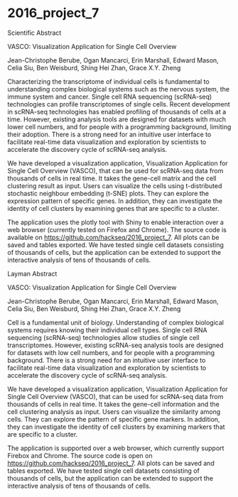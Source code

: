 # 2016_project_7

Scientific Abstract

VASCO: Visualization Application for Single Cell Overview

Jean-Christophe Berube, Ogan Mancarci, Erin Marshall, Edward Mason, Celia Siu, Ben Weisburd, Shing Hei Zhan, Grace X.Y. Zheng

Characterizing the transcriptome of individual cells is fundamental to understanding complex biological systems such as the nervous system, the immune system and cancer. Single cell RNA sequencing (scRNA-seq) technologies can profile transcriptomes of single cells. Recent development in scRNA-seq technologies has enabled profiling of thousands of cells at a time. However, existing analysis tools are designed for datasets with much lower cell numbers, and for people with a programming background, limiting their adoption. There is a strong need for an intuitive user interface to facilitate real-time data visualization and exploration by scientists to accelerate the discovery cycle of scRNA-seq analysis.

We have developed a visualization application, Visualization Application for Single Cell Overview (VASCO), that can be used for scRNA-seq data from thousands of cells in real time. It takes the gene-cell matrix and the cell clustering result as input. Users can visualize the cells using t-distributed stochastic neighbour embedding (t-SNE) plots. They can explore the expression pattern of specific genes. In addition, they can investigate the identity of cell clusters by examining genes that are specific to a cluster.

The application uses the plotly tool with Shiny to enable interaction over a web browser (currently tested on Firefox and Chrome). The source code is available on https://github.com/hackseq/2016_project_7. All plots can be saved and tables exported. We have tested single cell datasets consisting of thousands of cells, but the application can be extended to support the interactive analysis of tens of thousands of cells.

Layman Abstract

VASCO: Visualization Application for Single Cell Overview

Jean-Christophe Berube, Ogan Mancarci, Erin Marshall, Edward Mason, Celia Siu, Ben Weisburd, Shing Hei Zhan, Grace X.Y. Zheng

Cell is a fundamental unit of biology. Understanding of complex biological systems requires knowing their individual cell types. Single cell RNA sequencing (scRNA-seq) technologies allow studies of single cell transcriptomes. However, existing scRNA-seq analysis tools are designed for datasets with low cell numbers, and for people with a programming background. There is a strong need for an intuitive user interface to facilitate real-time data visualization and exploration by scientists to accelerate the discovery cycle of scRNA-seq analysis.

We have developed a visualization application, Visualization Application for Single Cell Overview (VASCO), that can be used for scRNA-seq data from thousands of cells in real time. It takes the gene-cell information and the cell clustering analysis as input. Users can visualize the similarity among cells. They can explore the pattern of specific gene markers. In addition, they can investigate the identity of cell clusters by examining markers that are specific to a cluster.

The application is supported over a web browser, which currently support Firebox and Chrome. The source code is open on https://github.com/hackseq/2016_project_7. All plots can be saved and tables exported. We have tested single cell datasets consisting of thousands of cells, but the application can be extended to support the interactive analysis of tens of thousands of cells.
